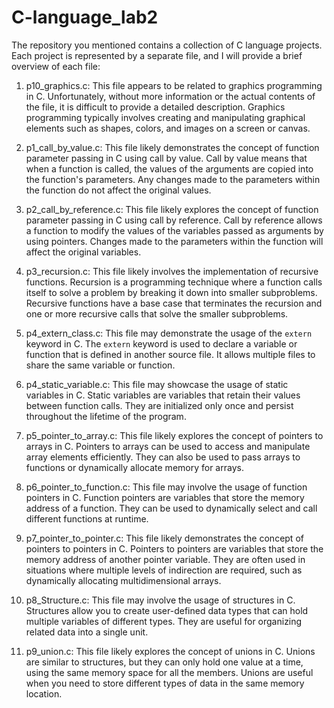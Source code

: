 # C-language_lab2
The repository you mentioned contains a collection of C language projects. Each project is represented by a separate file, and I will provide a brief overview of each file:

1. p10_graphics.c: This file appears to be related to graphics programming in C. Unfortunately, without more information or the actual contents of the file, it is difficult to provide a detailed description. Graphics programming typically involves creating and manipulating graphical elements such as shapes, colors, and images on a screen or canvas.

2. p1_call_by_value.c: This file likely demonstrates the concept of function parameter passing in C using call by value. Call by value means that when a function is called, the values of the arguments are copied into the function's parameters. Any changes made to the parameters within the function do not affect the original values.

3. p2_call_by_reference.c: This file likely explores the concept of function parameter passing in C using call by reference. Call by reference allows a function to modify the values of the variables passed as arguments by using pointers. Changes made to the parameters within the function will affect the original variables.

4. p3_recursion.c: This file likely involves the implementation of recursive functions. Recursion is a programming technique where a function calls itself to solve a problem by breaking it down into smaller subproblems. Recursive functions have a base case that terminates the recursion and one or more recursive calls that solve the smaller subproblems.

5. p4_extern_class.c: This file may demonstrate the usage of the `extern` keyword in C. The `extern` keyword is used to declare a variable or function that is defined in another source file. It allows multiple files to share the same variable or function.

6. p4_static_variable.c: This file may showcase the usage of static variables in C. Static variables are variables that retain their values between function calls. They are initialized only once and persist throughout the lifetime of the program.

7. p5_pointer_to_array.c: This file likely explores the concept of pointers to arrays in C. Pointers to arrays can be used to access and manipulate array elements efficiently. They can also be used to pass arrays to functions or dynamically allocate memory for arrays.

8. p6_pointer_to_function.c: This file may involve the usage of function pointers in C. Function pointers are variables that store the memory address of a function. They can be used to dynamically select and call different functions at runtime.

9. p7_pointer_to_pointer.c: This file likely demonstrates the concept of pointers to pointers in C. Pointers to pointers are variables that store the memory address of another pointer variable. They are often used in situations where multiple levels of indirection are required, such as dynamically allocating multidimensional arrays.

10. p8_Structure.c: This file may involve the usage of structures in C. Structures allow you to create user-defined data types that can hold multiple variables of different types. They are useful for organizing related data into a single unit.

11. p9_union.c: This file likely explores the concept of unions in C. Unions are similar to structures, but they can only hold one value at a time, using the same memory space for all the members. Unions are useful when you need to store different types of data in the same memory location.

